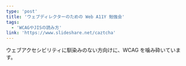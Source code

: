```yaml
---
type: 'post'
title: 'ウェブディレクターのための Web A11Y 勉強会'
tags:
  - 'WCAGやJISの読み方'
link: 'https://www.slideshare.net/caztcha'
---
```

ウェブアクセシビリティに馴染みのない方向けに、WCAG を噛み砕いています。
